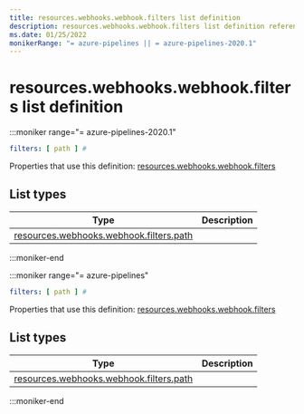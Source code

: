 ```yaml
---
title: resources.webhooks.webhook.filters list definition
description: resources.webhooks.webhook.filters list definition reference.
ms.date: 01/25/2022
monikerRange: "= azure-pipelines || = azure-pipelines-2020.1"
---
```


# resources.webhooks.webhook.filters list definition


:::moniker range="= azure-pipelines-2020.1"

<!-- :::api-definition signature="webhookFilters[webhookFilter]" version="azure-pipelines-2020.1"::: -->

```yaml
filters: [ path ] # 
```


Properties that use this definition: [resources.webhooks.webhook.filters](resources-webhooks-webhook.md)

## List types

| Type     | Description |
|----------|-------------|
| [resources.webhooks.webhook.filters.path](resources-webhooks-webhook-filters-path.md) |  |

<!-- :::api-definition-end::: -->

:::moniker-end

:::moniker range="= azure-pipelines"

<!-- :::api-definition signature="webhookFilters[webhookFilter]" version="azure-pipelines"::: -->

```yaml
filters: [ path ] # 
```


Properties that use this definition: [resources.webhooks.webhook.filters](resources-webhooks-webhook.md)

## List types

| Type     | Description |
|----------|-------------|
| [resources.webhooks.webhook.filters.path](resources-webhooks-webhook-filters-path.md) |  |

<!-- :::api-definition-end::: -->

:::moniker-end


<!-- Remarks -->


<!-- Examples -->

